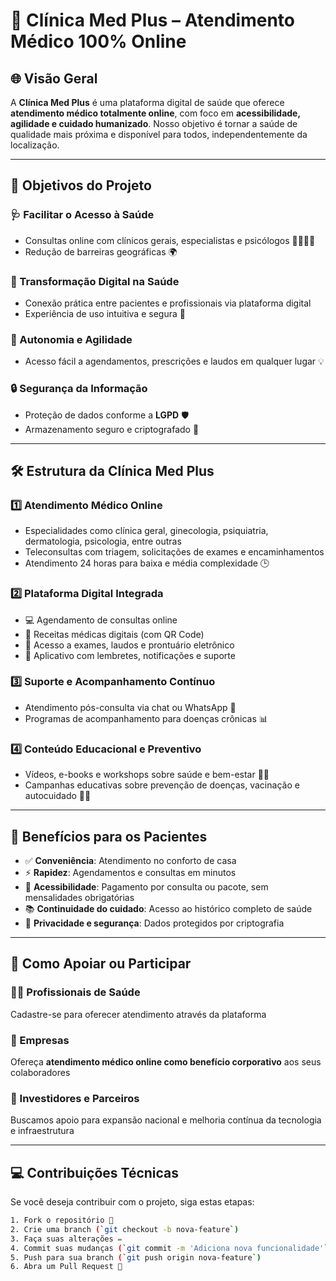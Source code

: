 
# 🏥 Clínica Med Plus – Atendimento Médico 100% Online

## 🌐 Visão Geral

A **Clínica Med Plus** é uma plataforma digital de saúde que oferece **atendimento médico totalmente online**, com foco em **acessibilidade, agilidade e cuidado humanizado**. Nosso objetivo é tornar a saúde de qualidade mais próxima e disponível para todos, independentemente da localização.

---

## 🎯 Objetivos do Projeto

### 🩺 Facilitar o Acesso à Saúde
- Consultas online com clínicos gerais, especialistas e psicólogos 🧑‍⚕️👩‍⚕️  
- Redução de barreiras geográficas 🌍  

### 📱 Transformação Digital na Saúde
- Conexão prática entre pacientes e profissionais via plataforma digital  
- Experiência de uso intuitiva e segura 📲  

### 🌟 Autonomia e Agilidade
- Acesso fácil a agendamentos, prescrições e laudos em qualquer lugar 💡  

### 🔒 Segurança da Informação
- Proteção de dados conforme a **LGPD** 🛡️  
- Armazenamento seguro e criptografado 🔐  

---

## 🛠️ Estrutura da Clínica Med Plus

### 1️⃣ Atendimento Médico Online
- Especialidades como clínica geral, ginecologia, psiquiatria, dermatologia, psicologia, entre outras  
- Teleconsultas com triagem, solicitações de exames e encaminhamentos  
- Atendimento 24 horas para baixa e média complexidade 🕒  

### 2️⃣ Plataforma Digital Integrada
- 💻 Agendamento de consultas online  
- 📄 Receitas médicas digitais (com QR Code)  
- 📂 Acesso a exames, laudos e prontuário eletrônico  
- 📱 Aplicativo com lembretes, notificações e suporte  

### 3️⃣ Suporte e Acompanhamento Contínuo
- Atendimento pós-consulta via chat ou WhatsApp 💬  
- Programas de acompanhamento para doenças crônicas 📊  

### 4️⃣ Conteúdo Educacional e Preventivo
- Vídeos, e-books e workshops sobre saúde e bem-estar 🎥📘  
- Campanhas educativas sobre prevenção de doenças, vacinação e autocuidado 📣💉  

---

## 🌟 Benefícios para os Pacientes

- ✅ **Conveniência**: Atendimento no conforto de casa  
- ⚡ **Rapidez**: Agendamentos e consultas em minutos  
- 💸 **Acessibilidade**: Pagamento por consulta ou pacote, sem mensalidades obrigatórias  
- 📚 **Continuidade do cuidado**: Acesso ao histórico completo de saúde  
- 🔐 **Privacidade e segurança**: Dados protegidos por criptografia

---

## 🤝 Como Apoiar ou Participar

### 👨‍⚕️ Profissionais de Saúde  
Cadastre-se para oferecer atendimento através da plataforma

### 🏢 Empresas  
Ofereça **atendimento médico online como benefício corporativo** aos seus colaboradores

### 💼 Investidores e Parceiros  
Buscamos apoio para expansão nacional e melhoria contínua da tecnologia e infraestrutura

---

## 💻 Contribuições Técnicas

Se você deseja contribuir com o projeto, siga estas etapas:

```bash
1. Fork o repositório 🍴
2. Crie uma branch (`git checkout -b nova-feature`)
3. Faça suas alterações ✏️
4. Commit suas mudanças (`git commit -m 'Adiciona nova funcionalidade'`)
5. Push para sua branch (`git push origin nova-feature`)
6. Abra um Pull Request 🔀

